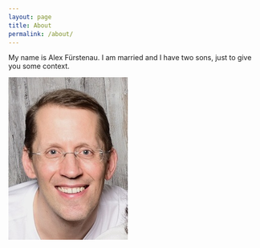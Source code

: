```yaml
---
layout: page
title: About
permalink: /about/
---
```


My name is Alex Fürstenau. I am married and I have two sons, just to give you some context.


![Photo of Alex](/assets/alex.jpg)